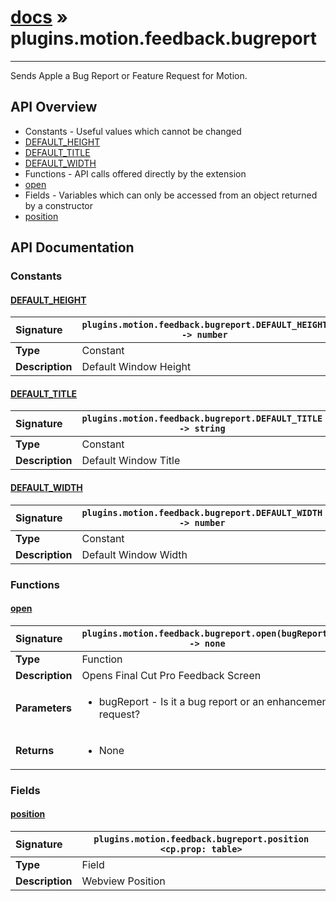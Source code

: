 # [docs](index.md) » plugins.motion.feedback.bugreport
---

Sends Apple a Bug Report or Feature Request for Motion.

## API Overview
* Constants - Useful values which cannot be changed
 * [DEFAULT_HEIGHT](#default_height)
 * [DEFAULT_TITLE](#default_title)
 * [DEFAULT_WIDTH](#default_width)
* Functions - API calls offered directly by the extension
 * [open](#open)
* Fields - Variables which can only be accessed from an object returned by a constructor
 * [position](#position)

## API Documentation

### Constants

#### [DEFAULT_HEIGHT](#default_height)
| <span style="float: left;">**Signature**</span> | <span style="float: left;">`plugins.motion.feedback.bugreport.DEFAULT_HEIGHT -> number` </span>                                                          |
| -----------------------------------------------------|---------------------------------------------------------------------------------------------------------|
| **Type**                                             | Constant |
| **Description**                                      | Default Window Height |

#### [DEFAULT_TITLE](#default_title)
| <span style="float: left;">**Signature**</span> | <span style="float: left;">`plugins.motion.feedback.bugreport.DEFAULT_TITLE -> string` </span>                                                          |
| -----------------------------------------------------|---------------------------------------------------------------------------------------------------------|
| **Type**                                             | Constant |
| **Description**                                      | Default Window Title |

#### [DEFAULT_WIDTH](#default_width)
| <span style="float: left;">**Signature**</span> | <span style="float: left;">`plugins.motion.feedback.bugreport.DEFAULT_WIDTH -> number` </span>                                                          |
| -----------------------------------------------------|---------------------------------------------------------------------------------------------------------|
| **Type**                                             | Constant |
| **Description**                                      | Default Window Width |

### Functions

#### [open](#open)
| <span style="float: left;">**Signature**</span> | <span style="float: left;">`plugins.motion.feedback.bugreport.open(bugReport) -> none` </span>                                                          |
| -----------------------------------------------------|---------------------------------------------------------------------------------------------------------|
| **Type**                                             | Function |
| **Description**                                      | Opens Final Cut Pro Feedback Screen |
| **Parameters**                                       | <ul><li>bugReport - Is it a bug report or an enhancement request?</li></ul> |
| **Returns**                                          | <ul><li>None</li></ul> |

### Fields

#### [position](#position)
| <span style="float: left;">**Signature**</span> | <span style="float: left;">`plugins.motion.feedback.bugreport.position <cp.prop: table>` </span>                                                          |
| -----------------------------------------------------|---------------------------------------------------------------------------------------------------------|
| **Type**                                             | Field |
| **Description**                                      | Webview Position |

